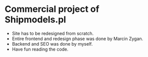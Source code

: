 # Commercial project of Shipmodels.pl

- Site has to be redesigned from scratch.
- Entire frontend and redesign phase was done by Marcin Zygan.
- Backend and SEO was done by myself.
- Have fun reading the code.

